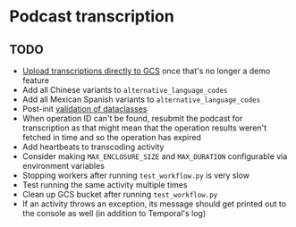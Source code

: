 # Podcast transcription

## TODO

* [Upload transcriptions directly to GCS](https://cloud.google.com/speech-to-text/docs/async-recognize#speech_transcribe_async_gcs-python)
  once that's no longer a demo feature
* Add all Chinese variants to `alternative_language_codes`
* Add all Mexican Spanish variants to `alternative_language_codes`
* Post-init [validation of dataclasses](https://docs.python.org/3/library/dataclasses.html#post-init-processing)
* When operation ID can't be found, resubmit the podcast for transcription as that might mean that the operation results
  weren't fetched in time and so the operation has expired
* Add heartbeats to transcoding activity
* Consider making `MAX_ENCLOSURE_SIZE` and `MAX_DURATION` configurable via environment variables
* Stopping workers after running `test_workflow.py` is very slow
* Test running the same activity multiple times
* Clean up GCS bucket after running `test_workflow.py`
* If an activity throws an exception, its message should get printed out to the console as well (in addition to
  Temporal's log)

